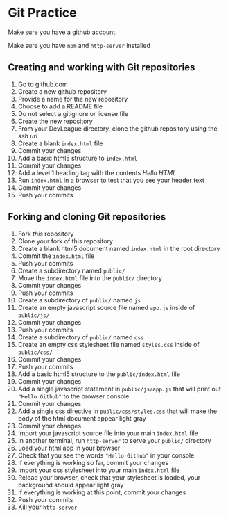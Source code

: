 # Git Practice

Make sure you have a github account.

Make sure you have `npm` and `http-server` installed

## Creating and working with Git repositories

1. Go to github.com
1. Create a new github repository
1. Provide a name for the new repository
1. Choose to add a README file
1. Do not select a gitignore or license file
1. Create the new repository
1. From your DevLeague directory, clone the github repository using the *ssh url*
1. Create a blank `index.html` file
1. Commit your changes
1. Add a basic html5 structure to `index.html`
1. Commit your changes
1. Add a level 1 heading tag with the contents *Hello HTML*
1. Run `index.html` in a browser to test that you see your header text
1. Commit your changes
1. Push your commits

## Forking and cloning Git repositories

1. Fork *this* repository
1. Clone your fork of this repository
1. Create a blank html5 document named `index.html` in the root directory
1. Commit the `index.html` file
1. Push your commits
1. Create a subdirectory named `public/`
1. Move the `index.html` file into the `public/` directory
1. Commit your changes
1. Push your commits
1. Create a subdirectory of `public/` named `js`
1. Create an empty javascript source file named `app.js` inside of `public/js/`
1. Commit your changes
1. Push your commits
1. Create a subdirectory of `public/` named `css`
1. Create an empty css stylesheet file named `styles.css` inside of `public/css/`
1. Commit your changes
1. Push your commits
1. Add a basic html5 structure to the `public/index.html` file
1. Commit your changes
1. Add a single javascript statement in `public/js/app.js` that will print out `"Hello Github"` to the browser console
1. Commit your changes
1. Add a single css directive in `public/css/styles.css` that will make the body of the html document appear light gray
1. Commit your changes
1. Import your javascript source file into your main `index.html` file
1. In another terminal, run `http-server` to serve your `public/` directory
1. Load your html app in your browser
1. Check that you see the words `"Hello Github"` in your console
1. If everything is working so far, commit your changes
1. Import your css stylesheet into your main `index.html` file
1. Reload your browser, check that your stylesheet is loaded, your background should appear light gray
1. If everything is working at this point, commit your changes
1. Push your commits
1. Kill your `http-server`
